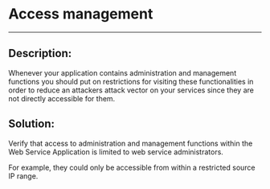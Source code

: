 # Access management
-------

## Description:

Whenever your application contains administration and management functions you should
put on restrictions for visiting these functionalities in order to reduce an attackers
attack vector on your services since they are not directly accessible for them.

## Solution:

Verify that access to administration and management functions within the Web Service
Application is limited to web service administrators.

For example, they could only be accessible from within a restricted source IP range.
